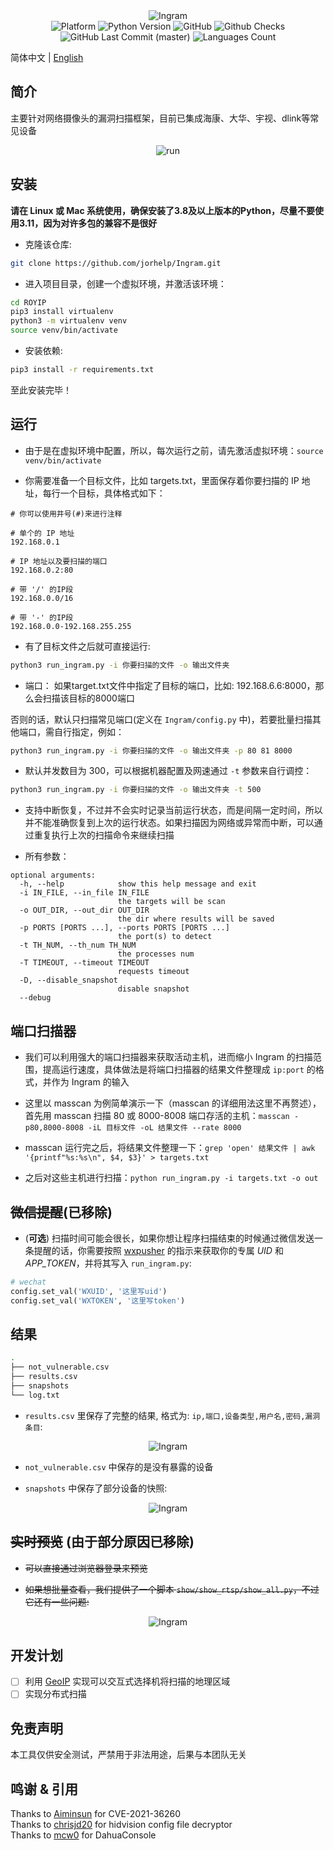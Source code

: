 <div align=center>
    <img alt="Ingram" src="https://github.com/jorhelp/imgs/blob/master/Ingram/logo.png">
</div>


<!-- icons -->
<div align=center>
    <img alt="Platform" src="https://img.shields.io/badge/platform-Linux%20|%20Mac-blue.svg">
    <img alt="Python Version" src="https://img.shields.io/badge/python-3.8-yellow.svg">
    <img alt="GitHub" src="https://img.shields.io/github/license/jorhelp/Ingram">
    <img alt="Github Checks" src="https://img.shields.io/github/checks-status/jorhelp/Ingram/master">
    <img alt="GitHub Last Commit (master)" src="https://img.shields.io/github/last-commit/jorhelp/Ingram/master">
    <img alt="Languages Count" src="https://img.shields.io/github/languages/count/jorhelp/Ingram?style=social">
</div>

简体中文 | [English](https://github.com/jorhelp/Ingram/blob/master/README.en.md)

## 简介

主要针对网络摄像头的漏洞扫描框架，目前已集成海康、大华、宇视、dlink等常见设备

<div align=center>
    <img alt="run" src="https://github.com/jorhelp/imgs/blob/master/Ingram/run_time.gif">
</div>


## 安装

**请在 Linux 或 Mac 系统使用，确保安装了3.8及以上版本的Python，尽量不要使用3.11，因为对许多包的兼容不是很好**

+ 克隆该仓库:
```bash
git clone https://github.com/jorhelp/Ingram.git
```

+ 进入项目目录，创建一个虚拟环境，并激活该环境：
```bash
cd ROYIP
pip3 install virtualenv
python3 -m virtualenv venv
source venv/bin/activate
```

+ 安装依赖:
```bash
pip3 install -r requirements.txt
```

至此安装完毕！


## 运行

+ 由于是在虚拟环境中配置，所以，每次运行之前，请先激活虚拟环境：`source venv/bin/activate`

+ 你需要准备一个目标文件，比如 targets.txt，里面保存着你要扫描的 IP 地址，每行一个目标，具体格式如下：
```
# 你可以使用井号(#)来进行注释

# 单个的 IP 地址
192.168.0.1

# IP 地址以及要扫描的端口
192.168.0.2:80

# 带 '/' 的IP段
192.168.0.0/16

# 带 '-' 的IP段
192.168.0.0-192.168.255.255
```

+ 有了目标文件之后就可直接运行:
```bash
python3 run_ingram.py -i 你要扫描的文件 -o 输出文件夹
```

+ 端口：
如果target.txt文件中指定了目标的端口，比如: 192.168.6.6:8000，那么会扫描该目标的8000端口 

否则的话，默认只扫描常见端口(定义在 `Ingram/config.py` 中)，若要批量扫描其他端口，需自行指定，例如：
```bash
python3 run_ingram.py -i 你要扫描的文件 -o 输出文件夹 -p 80 81 8000
```

+ 默认并发数目为 300，可以根据机器配置及网速通过 `-t` 参数来自行调控：
```bash
python3 run_ingram.py -i 你要扫描的文件 -o 输出文件夹 -t 500
```

+ 支持中断恢复，不过并不会实时记录当前运行状态，而是间隔一定时间，所以并不能准确恢复到上次的运行状态。如果扫描因为网络或异常而中断，可以通过重复执行上次的扫描命令来继续扫描

+ 所有参数：
```
optional arguments:
  -h, --help            show this help message and exit
  -i IN_FILE, --in_file IN_FILE
                        the targets will be scan
  -o OUT_DIR, --out_dir OUT_DIR
                        the dir where results will be saved
  -p PORTS [PORTS ...], --ports PORTS [PORTS ...]
                        the port(s) to detect
  -t TH_NUM, --th_num TH_NUM
                        the processes num
  -T TIMEOUT, --timeout TIMEOUT
                        requests timeout
  -D, --disable_snapshot
                        disable snapshot
  --debug
```


## 端口扫描器

+ 我们可以利用强大的端口扫描器来获取活动主机，进而缩小 Ingram 的扫描范围，提高运行速度，具体做法是将端口扫描器的结果文件整理成 `ip:port` 的格式，并作为 Ingram 的输入

+ 这里以 masscan 为例简单演示一下（masscan 的详细用法这里不再赘述），首先用 masscan 扫描 80 或 8000-8008 端口存活的主机：`masscan -p80,8000-8008 -iL 目标文件 -oL 结果文件 --rate 8000`

+ masscan 运行完之后，将结果文件整理一下：`grep 'open' 结果文件 | awk '{printf"%s:%s\n", $4, $3}' > targets.txt`

+ 之后对这些主机进行扫描：`python run_ingram.py -i targets.txt -o out`


## ~~微信提醒~~(已移除)

+ (**可选**) 扫描时间可能会很长，如果你想让程序扫描结束的时候通过微信发送一条提醒的话，你需要按照 [wxpusher](https://wxpusher.zjiecode.com/docs/) 的指示来获取你的专属 *UID* 和 *APP_TOKEN*，并将其写入 `run_ingram.py`:
```python
# wechat
config.set_val('WXUID', '这里写uid')
config.set_val('WXTOKEN', '这里写token')
```


## 结果

```bash
.
├── not_vulnerable.csv
├── results.csv
├── snapshots
└── log.txt
```

+ `results.csv` 里保存了完整的结果, 格式为: `ip,端口,设备类型,用户名,密码,漏洞条目`:  

<div align=center>
    <img alt="Ingram" src="https://github.com/jorhelp/imgs/blob/master/Ingram/results.png">
</div>

+ `not_vulnerable.csv` 中保存的是没有暴露的设备

+ `snapshots` 中保存了部分设备的快照:  

<div align=center>
    <img alt="Ingram" src="https://github.com/jorhelp/imgs/blob/master/Ingram/snapshots.png">
</div>


## ~~实时预览~~ (由于部分原因已移除)

+ ~~可以直接通过浏览器登录来预览~~
  
+ ~~如果想批量查看，我们提供了一个脚本 `show/show_rtsp/show_all.py`，不过它还有一些问题:~~

<div align=center>
    <img alt="Ingram" src="https://github.com/jorhelp/imgs/blob/master/Ingram/show_rtsp.png">
</div>

## 开发计划
* [ ] 利用 [GeoIP](https://dev.maxmind.com/geoip/updating-databases) 实现可以交互式选择机将扫描的地理区域
* [ ] 实现分布式扫描

## 免责声明

本工具仅供安全测试，严禁用于非法用途，后果与本团队无关


## 鸣谢 & 引用

Thanks to [Aiminsun](https://github.com/Aiminsun/CVE-2021-36260) for CVE-2021-36260  
Thanks to [chrisjd20](https://github.com/chrisjd20/hikvision_CVE-2017-7921_auth_bypass_config_decryptor) for hidvision config file decryptor  
Thanks to [mcw0](https://github.com/mcw0/DahuaConsole) for DahuaConsole
